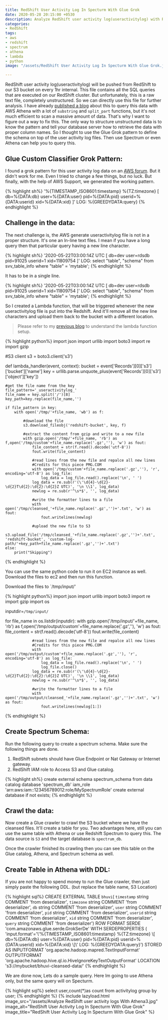 ```yaml
---
title: RedShift User Activity Log In Specturm With Glue Grok
date: 2020-05-28 20:15:00 +0530
description: Analyze RedShift user activity log(useractivitylog) with RedShift Specturm. We can use Glue custom classifier with Grok patten to make it queryable. Also the same table can be accessed from Athena as well. 
categories:
- RedShift
tags:
- aws
- redshift
- spectrum
- athena
- lambda
- python
image: "/assets/RedShift User Activity Log In Specturm With Glue Grok.jpg"

---
```


RedShift user activity log(useractivitylog) will be pushed from RedShift to our S3 bucket on every 1hr internal. This file contains all the SQL queries that are executed on our RedShift cluster. But unfortunately, this is a raw text file, completely unstructured. So we can directly use this file for further analysis. I have already [published a blog](https://thedataguy.in/analyze-redshift-useractivitylog-with-athena/) about this to query this data with AWS Athena with a lot of `substring` and `split_part` functions, but it's not much efficient to scan a massive amount of data. That's why I want to figure out a way to fix this. The only way to structure unstructured data is to know the pattern and tell your database server how to retrieve the data with proper column names. So I thought to use the Glue Grok pattern to define the schema on top of the user activity log files. Then use Spectrum or even Athena can help you to query this. 

## Glue Custom Classifier Grok Pattern: 
I found a grok pattern for this user activity log data on an [AWS forum](https://forums.aws.amazon.com/thread.jspa?threadID=284970). But it didn't work for me. Even I tried to change a few things, but no luck. But finally, with the help of AWS Support, we generated the working pattern.

{% highlight sh%}
\'%{TIMESTAMP_ISO8601:timestamp} %{TZ:timezone} \[ db=%{DATA:db} user=%{DATA:user} pid=%{DATA:pid} userid=%{DATA:userid} xid=%{DATA:xid} \]\' LOG: %{GREEDYDATA:query}
{% endhighlight %}

## Challenge in the data:

The next challenge is, the AWS generate useractivitylog file is not in a proper structure. It's one an ln-line text files.  I mean if you have a long query then that particular query having a new line character. 

{% highlight sh%}
 '2020-05-22T03:00:14Z UTC [ db=dev user=rdsdb pid=91025 userid=1 xid=11809754 ]' LOG: select "table", "schema"
from svv_table_info
where "table" = 'mytable';
{% endhighlight %}

It has to be in a single line.

{% highlight sh%}
 '2020-05-22T03:00:14Z UTC [ db=dev user=rdsdb pid=91025 userid=1 xid=11809754 ]' LOG: select "table", "schema" from svv_table_info where "table" = 'mytable';
{% endhighlight %}

So I created a Lambda function, that will be triggered whenever the new useractivitylog file is put into the Redshift. And it'll remove all the new line characters and upload them back to the bucket with a different location.  

> Please refer to my [previous blog](https://thedataguy.in/analyze-redshift-useractivitylog-with-athena/) to understand the lambda function setup. 

{% highlight python%}
import json
import urllib
import boto3
import re
import gzip

#S3 client
s3 = boto3.client('s3')


def lambda_handler(event, context):
    bucket = event['Records'][0]['s3']['bucket']['name']
    key = urllib.parse.unquote_plus(event['Records'][0]['s3']['object']['key'])
    
    #get the file name from the key
    file_pattern='_useractivitylog_'
    file_name = key.split('/')[8]
    key_path=key.replace(file_name,'')

    if file_pattern in key:
        with open('/tmp/'+file_name, 'wb') as f:
            
            #download the file
            s3.download_fileobj('redshift-bucket', key, f)
            
            #extract the content from gzip and write to a new file
            with gzip.open('/tmp/'+file_name, 'rb') as f,open('/tmp/custom'+file_name.replace('.gz',''), 'w') as fout:
                file_content = str(f.read().decode('utf-8'))
                fout.write(file_content)
                
                #read lines from the new file and repalce all new lines 
                #Credits for this piece PMG.COM
                with open('/tmp/custom'+file_name.replace('.gz',''), 'r', encoding='utf-8') as log_file:
                    log_data = log_file.read().replace('\n', ' ')
                log_data = re.sub(r'(\'\d{4}-\d{2}-\d{2}T\d{2}:\d{2}:\d{2}Z UTC)', '\n \\1', log_data)
                newlog = re.sub(r'^\s*$', '', log_data)
                
                #write the formatter lines to a file
                with open('/tmp/cleansed_'+file_name.replace('.gz','')+'.txt', 'w') as fout:
                    fout.writelines(newlog)
                
                #upload the new file to S3
                s3.upload_file('/tmp/cleansed_'+file_name.replace('.gz','')+'.txt', 'redshift-bucket', 'custom-log-path/'+key_path+file_name.replace('.gz','')+'.txt')
    else:
        print("Skipping")
{% endhighlight %}

You can use the same python code to run it on EC2 instance as well. Download the files to ec2 and then run this function.

Download the files to `/tmp/input/'

{% highlight python%}
import json
import urllib
import boto3
import re
import gzip
import os

inputdir=`/tmp/input/`

for file_name in os.listdir(inputdir):
    with gzip.open('/tmp/input/'+file_name, 'rb') as f,open('/tmp/output/custom'+file_name.replace('.gz',''), 'w') as fout:
                file_content = str(f.read().decode('utf-8'))
                fout.write(file_content)

                #read lines from the new file and repalce all new lines 
                #Credits for this piece PMG.COM
                with open('/tmp/output/custom'+file_name.replace('.gz',''), 'r', encoding='utf-8') as log_file:
                    log_data = log_file.read().replace('\n', ' ')
                    log_file.close()
                log_data = re.sub(r'(\'\d{4}-\d{2}-\d{2}T\d{2}:\d{2}:\d{2}Z UTC)', '\n \\1', log_data)
                newlog = re.sub(r'^\s*$', '', log_data)

                #write the formatter lines to a file
                with open('/tmp/output/cleansed_'+file_name.replace('.gz','')+'.txt', 'w') as fout:
                    fout.writelines(newlog[1:])
{% endhighlight %}

## Create Spectrum Schema: 

Run the following query to create a spectrum schema. Make sure the following things are done.
1. RedShift subnets should have Glue Endpoint or Nat Gateway or Internet gateway.
2. RedShift IAM role to Access S3 and Glue catalog. 

{% highlight sh%}
create external schema spectrum_schema 
from data catalog database 'spectrum_db' 
iam_role 'arn:aws:iam::123456789012:role/MySpectrumRole' 
create external database if not exists;
{% endhighlight %}

## Crawl the data:

Now create a Glue crawler to crawl the S3 bucket where we have the cleansed files. It'll create a table for you. Two advantages here, still you can use the same table with Athena or use Redshift Spectrum to query this. The data source is `S3` and the target database is `spectrum_db`.

Once the crawler finished its crawling then you can see this table on the Glue catalog, Athena, and Spectrum schema as well.  

## Create Table in Athena with DDL:

If you are not happy to spend money to run the Glue crawler, then just simply paste the following DDL. (but replace the table name, S3 Location)

{% highlight sql%}
CREATE EXTERNAL TABLE `bhuvi`(
  `timestamp` string COMMENT 'from deserializer', 
  `timezone` string COMMENT 'from deserializer', 
  `db` string COMMENT 'from deserializer', 
  `user` string COMMENT 'from deserializer', 
  `pid` string COMMENT 'from deserializer', 
  `userid` string COMMENT 'from deserializer', 
  `xid` string COMMENT 'from deserializer', 
  `query` string COMMENT 'from deserializer')
ROW FORMAT SERDE 
  'com.amazonaws.glue.serde.GrokSerDe' 
WITH SERDEPROPERTIES ( 
  'input.format'='\\\'%{TIMESTAMP_ISO8601:timestamp} %{TZ:timezone} \\[ db=%{DATA:db} user=%{DATA:user} pid=%{DATA:pid} userid=%{DATA:userid} xid=%{DATA:xid} \\]\\\' LOG: %{GREEDYDATA:query}') 
STORED AS INPUTFORMAT 
  'org.apache.hadoop.mapred.TextInputFormat' 
OUTPUTFORMAT 
  'org.apache.hadoop.hive.ql.io.HiveIgnoreKeyTextOutputFormat'
LOCATION
  's3://mybucket/bhuvi-cleansed-data/'
{% endhighlight %}

We are done now, Lets do a sample query.  Here Im going to use Athena only, but the same query will on Specturm.

{% highlight sql%}
select user,count(*)as count from activitylog group by user;
{% endhighlight %}
{% include lazyload.html image_src="/assets/Analyze RedShift user activity logs With Athena3.jpg" image_alt="RedShift User Activity Log In Specturm With Glue Grok" image_title="RedShift User Activity Log In Specturm With Glue Grok" %}




